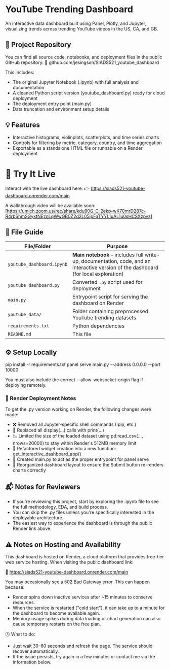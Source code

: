 # YouTube Trending Dashboard

An interactive data dashboard built using Panel, Plotly, and Jupyter, visualizing trends across trending YouTube videos in the US, CA, and GB.

## 📁 Project Repository
You can find all source code, notebooks, and deployment files in the public GitHub repository:
🔗 github.com/jesingson/SIADS521_youtube_dashboard

This includes:
* The original Jupyter Notebook (.ipynb) with full analysis and documentation
* A cleaned Python script version (youtube_dashboard.py) ready for cloud deployment
* The deployment entry point (main.py)
* Data truncation and environment setup details

## 💡 Features
- Interactive histograms, violinplots, scatterplots, and time series charts
- Controls for filtering by metric, category, country, and time aggregation
- Exportable as a standalone HTML file or runnable on a Render deployment

# 🧪 Try It Live
Interact with the live dashboard here:
👉 https://siads521-youtube-dashboard.onrender.com/main

A walkthrough video will be available soon: [https://umich.zoom.us/rec/share/kdu90G-C-2ekp-wK70mrD287c-R4rbShmSGyxtNEznLqWwGB0Z2d2L05ipFaTYYI.1uAL1u0sHCSXzpvz]

## 📁 File Guide

| File/Folder               | Purpose                                                                                                                              |
| ------------------------- | ------------------------------------------------------------------------------------------------------------------------------------ |
| `youtube_dashboard.ipynb` | **Main notebook** – includes full write-up, documentation, code, and an interactive version of the dashboard (for local exploration) |
| `youtube_dashboard.py`    | Converted `.py` script used for deployment                                                                                           |
| `main.py`                 | Entrypoint script for serving the dashboard on Render                                                                                |
| `youtube_data/`           | Folder containing preprocessed YouTube trending datasets                                                                             |
| `requirements.txt`        | Python dependencies                                                                                                                  |
| `README.md`               | This file                                                                                                                            |


## ⚙️ Setup Locally
pip install -r requirements.txt
panel serve main.py --address 0.0.0.0 --port 10000

You must also include the correct --allow-websocket-origin flag if deploying remotely.

### 🚀 Render Deployment Notes
To get the .py version working on Render, the following changes were made:

* ❌ Removed all Jupyter-specific shell commands (!pip, etc.)
* 🔁 Replaced all display(...) calls with print(...)
* 📉 Limited the size of the loaded dataset using pd.read_csv(..., nrows=20000) to stay within Render's 512MB memory limit
* 🔧 Refactored widget creation into a new function: get_interactive_dashboard_app()
* 🧩 Created main.py to act as the proper entrypoint for panel serve
* 🧵 Reorganized dashboard layout to ensure the Submit button re-renders charts correctly

## 📬 Notes for Reviewers
* If you're reviewing this project, start by exploring the .ipynb file to see the full methodology, EDA, and build process.
* You can skip the .py files unless you're specifically interested in the deployable architecture.
* The easiest way to experience the dashboard is through the public Render link above.

## ⚠️ Notes on Hosting and Availability
This dashboard is hosted on Render, a cloud platform that provides free-tier web service hosting. When visiting the public dashboard link:

🔗 https://siads521-youtube-dashboard.onrender.com/main

You may occasionally see a 502 Bad Gateway error. This can happen because:
* Render spins down inactive services after ~15 minutes to conserve resources.
* When the service is restarted ("cold start"), it can take up to a minute for the dashboard to become available again.
* Memory usage spikes during data loading or chart generation can also cause temporary restarts on the free plan.

🕒 What to do:
* Just wait 30–60 seconds and refresh the page. The service should recover automatically.
* If the issue persists, try again in a few minutes or contact me via the information below.